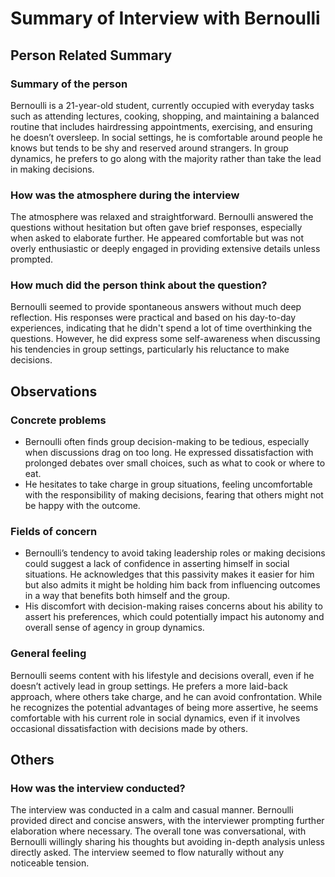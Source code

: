 # Summary of Interview with Bernoulli

## Person Related Summary

### Summary of the person

Bernoulli is a 21-year-old student, currently occupied with everyday tasks such as attending lectures, cooking, shopping, and maintaining a balanced routine that includes hairdressing appointments, exercising, and ensuring he doesn’t oversleep. In social settings, he is comfortable around people he knows but tends to be shy and reserved around strangers. In group dynamics, he prefers to go along with the majority rather than take the lead in making decisions.

### How was the atmosphere during the interview

The atmosphere was relaxed and straightforward. Bernoulli answered the questions without hesitation but often gave brief responses, especially when asked to elaborate further. He appeared comfortable but was not overly enthusiastic or deeply engaged in providing extensive details unless prompted.

### How much did the person think about the question?

Bernoulli seemed to provide spontaneous answers without much deep reflection. His responses were practical and based on his day-to-day experiences, indicating that he didn't spend a lot of time overthinking the questions. However, he did express some self-awareness when discussing his tendencies in group settings, particularly his reluctance to make decisions.

## Observations

### Concrete problems

- Bernoulli often finds group decision-making to be tedious, especially when discussions drag on too long. He expressed dissatisfaction with prolonged debates over small choices, such as what to cook or where to eat.
- He hesitates to take charge in group situations, feeling uncomfortable with the responsibility of making decisions, fearing that others might not be happy with the outcome.

### Fields of concern

- Bernoulli’s tendency to avoid taking leadership roles or making decisions could suggest a lack of confidence in asserting himself in social situations. He acknowledges that this passivity makes it easier for him but also admits it might be holding him back from influencing outcomes in a way that benefits both himself and the group.
- His discomfort with decision-making raises concerns about his ability to assert his preferences, which could potentially impact his autonomy and overall sense of agency in group dynamics.

### General feeling

Bernoulli seems content with his lifestyle and decisions overall, even if he doesn’t actively lead in group settings. He prefers a more laid-back approach, where others take charge, and he can avoid confrontation. While he recognizes the potential advantages of being more assertive, he seems comfortable with his current role in social dynamics, even if it involves occasional dissatisfaction with decisions made by others.

## Others

### How was the interview conducted?

The interview was conducted in a calm and casual manner. Bernoulli provided direct and concise answers, with the interviewer prompting further elaboration where necessary. The overall tone was conversational, with Bernoulli willingly sharing his thoughts but avoiding in-depth analysis unless directly asked. The interview seemed to flow naturally without any noticeable tension.
